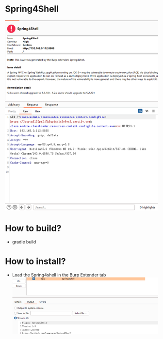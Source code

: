 # Spring4Shell
![IMAGE](Images/20220411170931.png)
![IMAGE](Images/20220411170944.png)

# How to build?
* gradle build

# How to install? 
* Load the Spring4shell in the Burp Extender tab
![IMAGE](Images/20220411195433.png)


